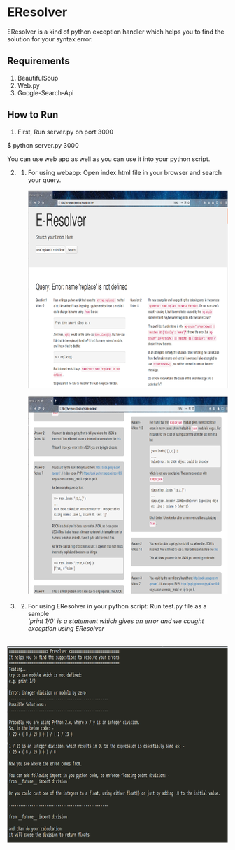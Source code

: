 # EResolver

EResolver is a kind of python exception handler which helps you to find the solution for your syntax error.

## Requirements
1. BeautifulSoup
2. Web.py
3. Google-Search-Api

## How to Run
1. First, Run server.py on port 3000

$ python server.py 3000 

You can use web app as well as you can use it into your python script.

2. 1) For using webapp:
Open index.html file in your browser and search your query.</br></br>
<img src="/screenshots/Screenshot%20from%202018-12-02%2000-30-17.png" width="800px" height="450px"></br></br>
<img src="/screenshots/Screenshot%20from%202018-12-02%2000-30-38.png" width="800px" height="450px"></br></br>
2. 2) For using EResolver in your python script:
Run test.py file as a sample </br> *'print 1/0' is a statement which gives an error and we caught exception using EResolver*</br></br>
<img src="/screenshots/Screenshot%20from%202018-12-02%2000-52-37.png" width="800px" height="450px">
